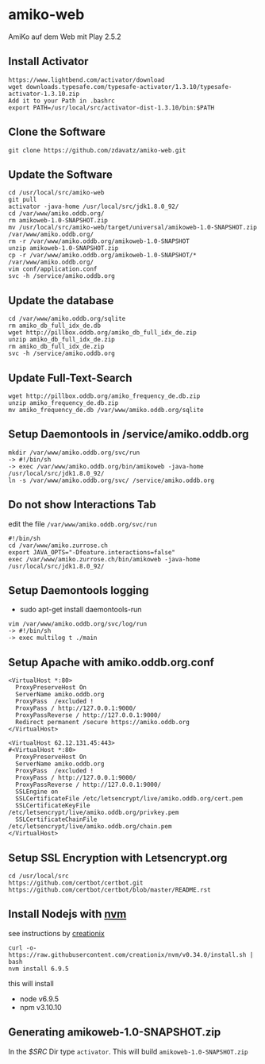 # amiko-web
AmiKo auf dem Web mit Play 2.5.2
## Install Activator
```
https://www.lightbend.com/activator/download
wget downloads.typesafe.com/typesafe-activator/1.3.10/typesafe-activator-1.3.10.zip
Add it to your Path in .bashrc
export PATH=/usr/local/src/activator-dist-1.3.10/bin:$PATH
```
## Clone the Software
```
git clone https://github.com/zdavatz/amiko-web.git
```
## Update the Software
```
cd /usr/local/src/amiko-web
git pull
activator -java-home /usr/local/src/jdk1.8.0_92/
cd /var/www/amiko.oddb.org/
rm amikoweb-1.0-SNAPSHOT.zip
mv /usr/local/src/amiko-web/target/universal/amikoweb-1.0-SNAPSHOT.zip /var/www/amiko.oddb.org/
rm -r /var/www/amiko.oddb.org/amikoweb-1.0-SNAPSHOT
unzip amikoweb-1.0-SNAPSHOT.zip
cp -r /var/www/amiko.oddb.org/amikoweb-1.0-SNAPSHOT/* /var/www/amiko.oddb.org/
vim conf/application.conf
svc -h /service/amiko.oddb.org
```
## Update the database
```
cd /var/www/amiko.oddb.org/sqlite
rm amiko_db_full_idx_de.db
wget http://pillbox.oddb.org/amiko_db_full_idx_de.zip
unzip amiko_db_full_idx_de.zip
rm amiko_db_full_idx_de.zip
svc -h /service/amiko.oddb.org
```
## Update Full-Text-Search
```
wget http://pillbox.oddb.org/amiko_frequency_de.db.zip
unzip amiko_frequency_de.db.zip
mv amiko_frequency_de.db /var/www/amiko.oddb.org/sqlite
```
## Setup Daemontools in /service/amiko.oddb.org
```
mkdir /var/www/amiko.oddb.org/svc/run
-> #!/bin/sh
-> exec /var/www/amiko.oddb.org/bin/amikoweb -java-home /usr/local/src/jdk1.8.0_92/
ln -s /var/www/amiko.oddb.org/svc/ /service/amiko.oddb.org
```
## Do not show Interactions Tab
edit the file `/var/www/amiko.oddb.org/svc/run`
```
#!/bin/sh
cd /var/www/amiko.zurrose.ch
export JAVA_OPTS="-Dfeature.interactions=false"
exec /var/www/amiko.zurrose.ch/bin/amikoweb -java-home /usr/local/src/jdk1.8.0_92/
```
## Setup Daemontools logging
* sudo apt-get install daemontools-run
```
vim /var/www/amiko.oddb.org/svc/log/run
-> #!/bin/sh
-> exec multilog t ./main
```
## Setup Apache with amiko.oddb.org.conf
```
<VirtualHost *:80>
  ProxyPreserveHost On
  ServerName amiko.oddb.org
  ProxyPass  /excluded !
  ProxyPass / http://127.0.0.1:9000/
  ProxyPassReverse / http://127.0.0.1:9000/
  Redirect permanent /secure https://amiko.oddb.org
</VirtualHost>

<VirtualHost 62.12.131.45:443>
#<VirtualHost *:80>
  ProxyPreserveHost On
  ServerName amiko.oddb.org
  ProxyPass  /excluded !
  ProxyPass / http://127.0.0.1:9000/
  ProxyPassReverse / http://127.0.0.1:9000/
  SSLEngine on
  SSLCertificateFile /etc/letsencrypt/live/amiko.oddb.org/cert.pem
  SSLCertificateKeyFile /etc/letsencrypt/live/amiko.oddb.org/privkey.pem
  SSLCertificateChainFile /etc/letsencrypt/live/amiko.oddb.org/chain.pem
</VirtualHost>
```
## Setup SSL Encryption with Letsencrypt.org
```
cd /usr/local/src
https://github.com/certbot/certbot.git
https://github.com/certbot/certbot/blob/master/README.rst
```
## Install Nodejs with [nvm](https://github.com/creationix/nvm)
see instructions by [creationix](https://github.com/creationix/nvm#install--update-script)
```
curl -o- https://raw.githubusercontent.com/creationix/nvm/v0.34.0/install.sh | bash
nvm install 6.9.5
```
this will install 
* node v6.9.5
* npm v3.10.10

## Generating amikoweb-1.0-SNAPSHOT.zip
In the _$SRC_ Dir type `activator`. This will build `amikoweb-1.0-SNAPSHOT.zip`
